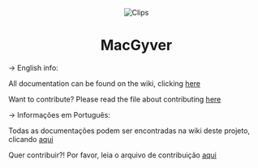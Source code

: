 <p align="center">
  <img src="https://www.shareicon.net/data/128x128/2016/10/18/845219_attach_512x512.png" alt="Clips">
  <h1 align="center">MacGyver</h1>
</p>

</p>

-> English info:

All documentation can be found on the wiki, clicking [here](https://github.com/pacheco7/MacGyver/wiki)

Want to contribute? Please read the file about contributing [here](https://github.com/pacheco7/MacGyver/blob/master/contributing_en.md)

-> Informações em Português:

Todas as documentações podem ser encontradas na wiki deste projeto, clicando [aqui](https://github.com/pacheco7/MacGyver/wiki)

Quer contribuir?! Por favor, leia o arquivo de contribuição [aqui](https://github.com/pacheco7/MacGyver/blob/master/contributing_pt.md)
